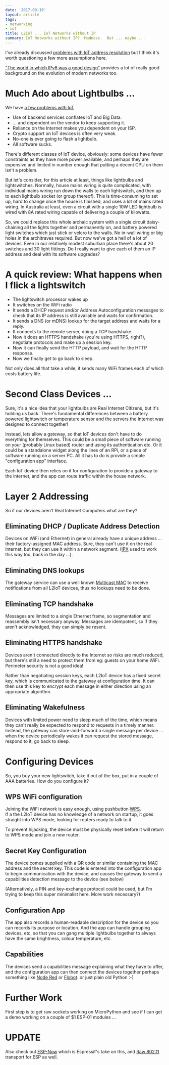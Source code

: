 ```yaml
---
date: '2017-08-19'
layout: article
tags:
- networking
- iot
title: L2IoT ... IoT Networks without IP
summary: IoT Networks without IP?  Madness.  But ... maybe ...
---
```


I've already discussed 
[problems with IoT address resolution](/art/mac-address-resolution/)
but I think it's worth questioning a few more assumptions here.

["The world in which IPv6 was a good design"](http://apenwarr.ca/log/?m=201708#10)
provides a lot of really good background on the evolution of modern networks too.

Much Ado about Lightbulbs ...
=============================

We have [a few problems with IoT](/art/the-internet-of-not-shit-things/)  

* Use of backend services conflates IoT and Big Data.
* ... and dependent on the vendor to keep supporting it.
* Reliance on the Internet makes you dependent on your ISP.
* Crypto support on IoT devices is often very weak.
* No-one is ever going to flash a lightbulb.
* All software sucks.

There's different classes of IoT device, obviously: some devices have
fewer constraints as they have more power available, and perhaps they
are expensive and limited in number enough that putting a decent CPU 
on them isn't a problem.

But let's consider, for this article at least, things like lightbulbs and
lightswitches.  Normally, house mains wiring is quite complicated, with
individual mains wiring run down the walls to each lightswitch, and then
up to each lightbulb socket (or group thereof).  This is time-consuming 
to set up, hard to change once the house is finished, and uses a lot of
mains rated wiring.  In Australia at least, even a circuit with a single
10W LED lightbulb is wired with 8A rated wiring capable of delivering 
a couple of kilowatts.

So, we could replace this whole archaic system with a single circuit
daisy-chaining all the lights together and permanently on, and
battery powered light switches which just stick or velcro to the walls.
No in-wall wiring or big holes in the architraves required.
But now we've got a hell of a lot of devices.  Even in our relatively
modest suburban place there's about 20 switches and 30 light fittings.
Do I really want to give each of them an IP address and deal with its
software upgrades?

A quick review: What happens when I flick a lightswitch
=======================================================

* The lightswitch processor wakes up
* It switches on the WiFi radio
* It sends a DHCP request and/or Address Autoconfiguration messages
  to check that its IP address is still available and waits for confirmation.
* It sends a DNS (or mDNS) lookup for the target address and waits for a reply.
* It connects to the remote server, doing a TCP handshake.
* Now it does an HTTPS handshake (you're using HTTPS, right?), negotiate
  protocols and make up a session key.
* Now it can finally send the HTTP payload, and wait for the HTTP response.
* Now we finally get to go back to sleep.

Not only does all that take a while, it sends many WiFi frames each 
of which costs battery life.

Second Class Devices ...
========================

Sure, it's a nice idea that your lightbulbs are Real Internet Citizens,
but it's holding us back.  There's fundamental differences between a battery
powered lightswitch or temperature sensor and the servers the Internet was
designed to connect together!

Instead, lets allow a gateway, so that IoT devices don't have to do 
everything for themselves.  This could be 
a small piece of software running on your (probably Linux based)
router and using its authentication etc.  Or it could be a standalone 
widget along the lines of an RPi, or a piece of software running on a server
PC.  All it has to do is provide a simple "configuration app" interface.

Each IoT device then relies on it for configuration to provide a gateway
to the internet, and the app can route traffic within the house network.

Layer 2 Addressing
==================

So if our devices aren't Real Internet Computers what are they?

Eliminating DHCP / Duplicate Address Detection
----------------------------------------------

Devices on WiFi (and Ethernet) in general already have a unique address ...
their factory-assigned MAC address.  Sure, they can't use it on the real
Internet, but they can use it within a network segment.
([IPX](https://en.wikipedia.org/wiki/Internetwork_Packet_Exchange) used 
to work this way too, back in the day ...).

Eliminating DNS lookups
-----------------------

The gateway service can use a 
well known [Multicast MAC](https://en.wikipedia.org/wiki/Multicast_address#Ethernet)
to receive notifications from all L2IoT devices, thus no lookups need to be done.

Eliminating TCP handshake
-------------------------

Messages are limited to a single Ethernet frame, so segmentation and reassembly
isn't necessary anyway.  Messages are idempotent, so if they aren't acknowledged,
they can simply be resent.

Eliminating HTTPS handshake
---------------------------

Devices aren't connected directly to the Internet so risks are much reduced, but
there's still a need to protect them from eg: guests on your home WiFi.
Perimeter security is not a good idea!
 
Rather than negotiating session keys, each L2IoT device has a fixed secret key,
which is communicated to the gateway at configuration time.  It can then use this
key to encrypt each message in either direction using an appropriate algorithm.

Eliminating Wakefulness
-----------------------

Devices with limited power need to sleep much of the time, which means they can't
really be expected to respond to requests in a timely manner.  Instead, the
gateway can store-and-forward a single message per device ... when the device
periodically wakes it can request the stored message, respond to it, go back to 
sleep.

Configuring Devices
===================

So, you buy your new lightswitch, take it out of the box, put in a couple of AAA 
batteries.  How do you configure it?

WPS WiFi configuration
----------------------

Joining the WiFi network is easy enough, using pushbutton
[WPS](https://en.wikipedia.org/wiki/Wi-Fi_Protected_Setup).  
If a the L2IoT device has no knowledge of a network on startup, it goes straight
into WPS mode, looking for routers ready to talk to it.

To prevent hijacking, the device must be physically reset before it will return to 
WPS mode and join a new router.

Secret Key Configuration
------------------------

The device comes supplied with a QR code or similar containing the MAC address
and the secret key.  This code is entered into the configuration app to begin
communication with the device, and causes the gateway to send a capabilities
detection message to the device (see below)

(Alternatively, a PIN and key-exchange protocol could be used, but I'm trying
to keep this super minimalist here.  More work necessary?)

Configuration App
-----------------

The app also records a human-readable description for the device
so you can records its purpose or location.  And the app can handle grouping
devices, etc, so that you can gang multiple lightbulbs together to always
have the same brightness, colour temperature, etc.

Capabilities
------------

The devices send a capabilities message explaining what they have to offer, and
the configuration app can then connect the devices together perhaps something like
[Node Red](https://nodered.org/) or [Flobot](/art/flobot-graphical-dataflow-language-for-robots/).
or just plain old Python :-)

Further Work
============

First step is to get raw sockets working on MicroPython and see if I can 
get a demo working on a couple of $1 ESP-01 modules ...

UPDATE
======

Also check out [ESP-Now](http://esp-idf.readthedocs.io/en/latest/api-reference/wifi/esp_now.html#send-esp-now-data)
which is Espressif's take on this, and [Raw 802.11](https://github.com/Jeija/esp32free80211) transport for ESP as well.
